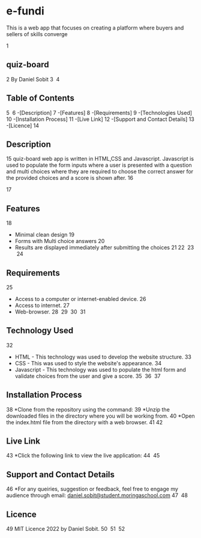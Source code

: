 # e-fundi
This is a web app that focuses on creating a platform where buyers and sellers of skills converge


1
## quiz-board
2
 By Daniel Sobit
3
​
4
##                          Table of Contents
5
​
6
                           -[Description]
7
                           -[Features]
8
                           -[Requirements]
9
                           -[Technologies Used]
10
                           -[Installation Process]
11
                           -[Live Link]
12
                           -[Support and Contact Details]
13
                           -[Licence]
14
##  Description
15
    quiz-board web app is  written in HTML,CSS and Javascript. Javascript is used to populate the form inputs where a user is presented with a question and multi choices where they are required to choose the correct answer for the provided choices and a score is shown after.
16
    
17
## Features
18
* Minimal clean design
19
* Forms with Multi choice answers
20
* Results are displayed immediately after submitting the choices 
21
​
22
​
23
​
24
## Requirements
25
* Access to a computer or internet-enabled device.
26
* Access to internet.
27
* Web-browser.
28
​
29
​
30
​
31
## Technology Used
32
* HTML - This technology was used to develop the website structure.
33
* CSS  - This was used to style the website's appearance.
34
* Javascript - This technology was used to populate the html form and validate choices from the user and give a score.
35
​
36
​
37
## Installation Process
38
*Clone from the repository using the command: 
39
*Unzip the downloaded files in the directory where you will be working from.
40
*Open the index.html file from the directory with a web browser.
41
​
42
##  Live Link
43
*Click the following link to view the live application: 
44
​
45
## Support and Contact Details
46
*For any queiries, suggestion or feedback, feel free to engage my audience through email: daniel.sobit@student.moringaschool.com
47
​
48
## Licence 
49
MIT Licence 2022 by Daniel Sobit.
50
​
51
​
52
​

